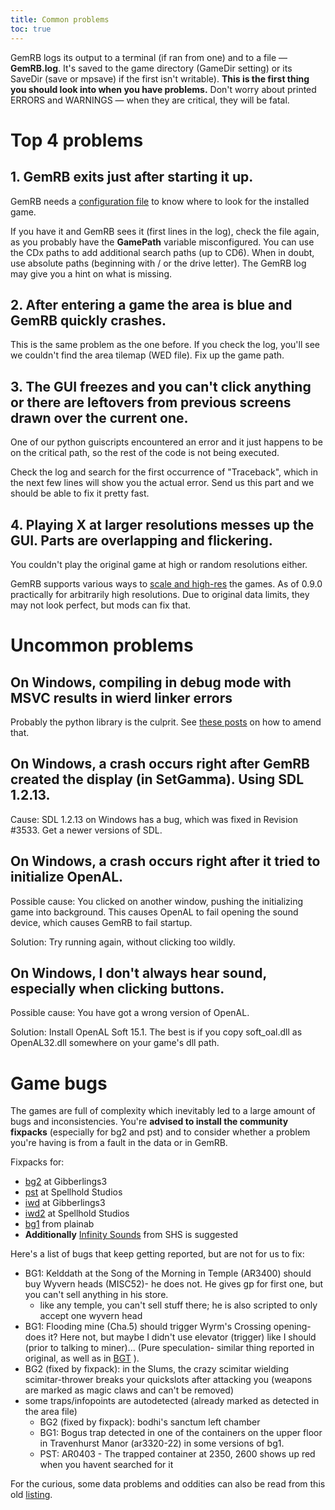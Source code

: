 ```yaml
---
title: Common problems
toc: true
---
```


GemRB logs its output to a terminal (if ran from one) and to a file — **GemRB.log**.
It's saved to the game directory (GameDir setting) or its SaveDir (save or mpsave) if the first
isn't writable). **This is the first thing you should look into when you have problems.**
Don't worry about printed ERRORS and WARNINGS — when they are critical, they will be fatal.

# Top 4 problems

## 1. GemRB exits just after starting it up.
GemRB needs a [configuration file](/Install.md#configure-gemrb) to know
where to look for the installed game.

If you have it and GemRB sees it (first lines in the log), check the
file again, as you probably have the **GamePath** variable
misconfigured. You can use the CDx paths to add additional search paths
(up to CD6). When in doubt, use absolute paths (beginning with / or the
drive letter). The GemRB log may give you a hint on what is missing.

## 2. After entering a game the area is blue and GemRB quickly crashes.
This is the same problem as the one before. If you check the log, you'll
see we couldn't find the area tilemap (WED file). Fix up the game path.

## 3. The GUI freezes and you can't click anything or there are leftovers from previous screens drawn over the current one.
One of our python guiscripts encountered an error and it just happens to
be on the critical path, so the rest of the code is not being
executed.  

Check the log and search for the first occurrence of "Traceback", which
in the next few lines will show you the actual error. Send us this part
and we should be able to fix it pretty fast.

## 4. Playing X at larger resolutions messes up the GUI. Parts are overlapping and flickering.
You couldn't play the original game at high or random resolutions either.

GemRB supports various ways to [scale and high-res](http://gemrb.org/Features.html#wide-screen-higher-resolutions)
the games. As of 0.9.0 practically for arbitrarily high resolutions.
Due to original data limits, they may not look perfect, but mods can
fix that.


# Uncommon problems

## On Windows, compiling in debug mode with MSVC results in wierd linker errors

Probably the python library is the culprit. See [these
posts](http://stackoverflow.com/questions/1236060/compiling-python-modules-whith-debug-defined-on-msvc)
on how to amend that.

## On Windows, a crash occurs right after GemRB created the display (in SetGamma). Using SDL 1.2.13.

Cause: SDL 1.2.13 on Windows has a bug, which was fixed in Revision
\#3533. Get a newer versions of SDL.

## On Windows, a crash occurs right after it tried to initialize OpenAL.

Possible cause: You clicked on another window, pushing the initializing
game into background. This causes OpenAL to fail opening the sound
device, which causes GemRB to fail startup.

Solution: Try running again, without clicking too wildly.

## On Windows, I don't always hear sound, especially when clicking buttons.

Possible cause: You have got a wrong version of OpenAL.

Solution: Install OpenAL Soft 15.1. The best is if you copy
soft\_oal.dll as OpenAL32.dll somewhere on your game's dll path.


# Game bugs
The games are full of complexity which inevitably led to a large amount
of bugs and inconsistencies. You're **advised to install the community
fixpacks** (especially for bg2 and pst) and to consider whether a problem
you're having is from a fault in the data or in GemRB.

Fixpacks for:
- [bg2](https://www.gibberlings3.net/mods/fixes/bg2fixpack/) at Gibberlings3
- [pst](http://www.spellholdstudios.net/ie/pst-fixpack) at Spellhold Studios
- [iwd](https://www.gibberlings3.net/mods/fixes/iwd_fixpack/) at Gibberlings3
- [iwd2](http://www.shsforums.net/files/file/1085-almaterias-iwd2-fixpack/) at Spellhold Studios
- [bg1](https://sasha-altherin.webs.com/baldursgatefixpack.htm) from plainab
- **Additionally** [Infinity Sounds](https://skellytz.github.io/docs/readme-infinitysounds.html) from SHS is suggested

Here's a list of bugs that keep getting reported, but are not for us to fix:

  * BG1: Kelddath at the Song of the Morning in Temple (AR3400) should buy
    Wyvern heads (MISC52)- he does not. He gives gp for first one, but
    you can't sell anything in his store. 
      * like any temple, you can't sell stuff there; he is also scripted
        to only accept one wyvern head
  * BG1: Flooding mine (Cha.5) should trigger Wyrm's Crossing opening- does
    it? Here not, but maybe I didn't use elevator (trigger) like I
    should (prior to talking to miner)... (Pure speculation- similar
    thing reported in original, as well as in
    [BGT](http://www.shsforums.net/topic/45020-killing-davaeron-and-going-up-via-lift-do-not-trigger-chapter-5/)
    ).
  * BG2 (fixed by fixpack): in the Slums, the crazy scimitar wielding
    scimitar-thrower breaks your quickslots after attacking you (weapons
    are marked as magic claws and can't be removed)
  * some traps/infopoints are autodetected (already marked as
    detected in the area file)
      - BG2 (fixed by fixpack): bodhi's sanctum left chamber
      - BG1: Bogus trap detected in one of the containers on the upper
        floor in Travenhurst Manor (ar3320-22) in some versions of bg1. 
      - PST: AR0403 - The trapped container at 2350, 2600 shows up red
        when you havent searched for it

For the curious, some data problems and oddities can also be read from this old
[listing](https://github.com/gemrb/gemrb/wiki/The-Infinity-Engine-Games-Walkthrough-Addenda,-Bugs-and-Stuff-Repository).

